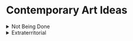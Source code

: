 # Contemporary Art Ideas
<details>
  <summary>Not Being Done</summary>

### Keywords
- quasi-survival
- de-animizer
- secular order / ideology
- biopolitics
- bio capital
- biopolitical (economy of time)
- memorials / museum
- purgatory
- legal "existence" 
- Younger than Jesus (exhibition)
- active agent
- In being / different modes of time 
- accumulation of "worth"
- objects of personal memory / temporary object embodiment 
- colonialist removal of object / de-animizer
- examples of forms/thinking/art as alternatives

### Exhibitions / Links / Works of Potential Interest
- [Physical Absence, Enduring Presence: Grief & Psychedelics](https://www.youtube.com/watch?v=ijXkYwuy-pw&ab_channel=POCPsychedelicCollective)
- [Younger than JesusLinks](https://archive.newmuseum.org/exhibitions/937)
- [The price of artists' work after deathLinks](https://www.artbusiness.com/postprice.html) 
- [Rodney McMillan: Against a Civic DeathLinks](https://vielmetter.com/exhibitions/2018-02-rodney-mcmillian-against-a-civic-death)
- [CosmismLinks](https://www.e-flux.com/announcements/139326/art-without-death-russian-cosmism)
- [James Luna, "Artifact Piece"Links](https://marabouatthemuseum.com/2019/01/31/james-luna-artifact-piece)
- [Territorial Agency: Oceans in TransformationLinks](https://www.e-flux.com/announcements/341908/territorial-agencyoceans-in-transformation)
- [Taloi Havini - Reclamation was created collaboratively with her Hakö clan members](https://www.taloihavini.com/reclamation)

### Artist: Emily Jacir
- [Emily Jacir’s Where we come from & The power of her passport](https://publicdelivery.org/emily-jacir-where-we-come-from/)
- [Why I Don’t Talk About ‘The Body’: A Polemic, by Gordon HallLinks](https://monday-journal.com/why-i-dont-talk-about-the-body-a-polemic/)
- [Desire in Diaspora: Emily JacirLinks](https://www.sfmoma.org/artwork/2008.20.2.A-B/essay/desire-diaspora-emily-jacir)
- #### How do you relate a specific project of Emily Jacir’s to any or all of this week’s readings? Be specific, provide images, and/or use quotes.

</details>


<details>
  <summary>Extraterritorial</summary>

### Exhibitions / Links / Works of Potential Interest
- [A Conversation With Okwui Enwezor](https://vimeo.com/8662719)
- [Raqs Media Collective on their relationship with Okwui Enwezor and his battle with cancerLinks](https://artcentron.com/2019/05/02/cancer-art-okwui-enwezor-slog)
- ["Thinking Historically in the Present," a final posthumous exhibition by Okwui Enwezor in 2021Links](https://www.nytimes.com/2019/11/03/arts/design/Okwui-Enwezor-Sharjah-Biennial.html#:~:text=the%20main%20story-,Final%20Exhibition%20by%20Okwui%20Enwezor%20Will%20Open%20in%202021%20in,at%20the%20age%20of%2055.)
- [Documenta 11Links](https://www.documenta.de/en/retrospective/documenta11)
- ["Post-North? Documenta11 and the Challenges of the 'Global' ExhibitionLinks](https://www.on-curating.org/issue-33-reader/post-north-documenta11-and-the-challenges-of-the-global-exhibition.html#.YCbXTBNKjOQ)
- ["An Insistence on Not Being Discouraged" African American Studies, Princeton University](https://aas.princeton.edu/news/aas21-podcast-episode-5-insistence-not-being-discouraged)
- [Enwezor_Okwui_2002_The_Black_Box.pdf](https://drive.google.com/file/d/1LWcNo6q7NpleJPXEFNMQf7COX2pien0r/view?usp=sharing)

### Artists: Raqs Media Collective, Fred Wilson
- #### [Raqs Media Collective](https://www.raqsmediacollective.net/)
  - [‘With Respect to Residue’: Raqs Media Collective, Decolonial Museum as UFO](http://www.thirdtext.org/forum-eaton-raqs)
  - [Aparajita Mukhopadhyay, Imperial Technology and ‘Native’ Agency.pdf](https://drive.google.com/file/d/1MuJ9ypgtwoNDTjBoEM3mJJfJRwL9SKbe/view?usp=sharing)
- #### [Fred Wilson](https://art21.org/read/fred-wilson-museums-and-collections)
  - [Mining the MuseumLinks](https://www.beautifultrouble.org/toolbox/#/tool/mining-the-museum)
  - [Excellent Resource Guide to Fred WilsonLinks](https://libraryguides.saic.edu/VAP/wilson)
  - http://www.archivesandcreativepractice.com/fred-wilsonLinks
  - [‘There Is Meaning in Ugliness’: Watch Artist Fred Wilson Explain Why We Can’t Look Away From the Hideous Parts of HistoryLinks](https://news.artnet.com/exhibitions/fred-wilson-art21-1891946)
  - [‘Black Art: In the Absence of Light’ Reveals a History of Neglect and Triumph NYTimes on new HBO SeriesLinks](https://www.nytimes.com/2021/02/08/arts/design/black-art-hbo-review.html)
</details>